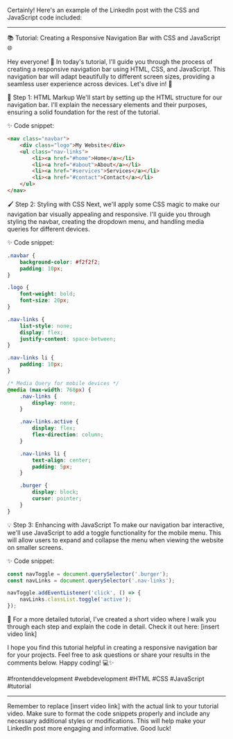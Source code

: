 Certainly! Here's an example of the LinkedIn post with the CSS and JavaScript code included:

---

📚 Tutorial: Creating a Responsive Navigation Bar with CSS and JavaScript 🌐

Hey everyone! 👋 In today's tutorial, I'll guide you through the process of creating a responsive navigation bar using HTML, CSS, and JavaScript. This navigation bar will adapt beautifully to different screen sizes, providing a seamless user experience across devices. Let's dive in! 🚀

📝 Step 1: HTML Markup
We'll start by setting up the HTML structure for our navigation bar. I'll explain the necessary elements and their purposes, ensuring a solid foundation for the rest of the tutorial.

✨ Code snippet:

```html
<nav class="navbar">
	<div class="logo">My Website</div>
	<ul class="nav-links">
		<li><a href="#home">Home</a></li>
		<li><a href="#about">About</a></li>
		<li><a href="#services">Services</a></li>
		<li><a href="#contact">Contact</a></li>
	</ul>
</nav>
```

🖌️ Step 2: Styling with CSS
Next, we'll apply some CSS magic to make our navigation bar visually appealing and responsive. I'll guide you through styling the navbar, creating the dropdown menu, and handling media queries for different devices.

✨ Code snippet:

```css
.navbar {
	background-color: #f2f2f2;
	padding: 10px;
}

.logo {
	font-weight: bold;
	font-size: 20px;
}

.nav-links {
	list-style: none;
	display: flex;
	justify-content: space-between;
}

.nav-links li {
	padding: 10px;
}

/* Media Query for mobile devices */
@media (max-width: 768px) {
	.nav-links {
		display: none;
	}

	.nav-links.active {
		display: flex;
		flex-direction: column;
	}

	.nav-links li {
		text-align: center;
		padding: 5px;
	}

	.burger {
		display: block;
		cursor: pointer;
	}
}
```

💡 Step 3: Enhancing with JavaScript
To make our navigation bar interactive, we'll use JavaScript to add a toggle functionality for the mobile menu. This will allow users to expand and collapse the menu when viewing the website on smaller screens.

✨ Code snippet:

```javascript
const navToggle = document.querySelector('.burger');
const navLinks = document.querySelector('.nav-links');

navToggle.addEventListener('click', () => {
	navLinks.classList.toggle('active');
});
```

🎥 For a more detailed tutorial, I've created a short video where I walk you through each step and explain the code in detail. Check it out here: [insert video link]

I hope you find this tutorial helpful in creating a responsive navigation bar for your projects. Feel free to ask questions or share your results in the comments below. Happy coding! 💻✨

#frontenddevelopment #webdevelopment #HTML #CSS #JavaScript #tutorial

---

Remember to replace [insert video link] with the actual link to your tutorial video. Make sure to format the code snippets properly and include any necessary additional styles or modifications. This will help make your LinkedIn post more engaging and informative. Good luck!
